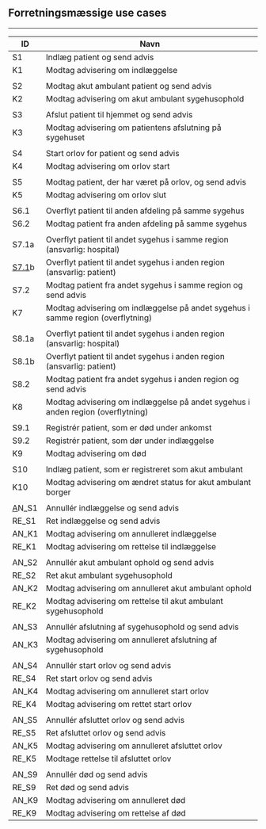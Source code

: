 ## Forretningsmæssige use cases
----------------------------

| **ID**                         | **Navn**                                                                        |
|--------------------------------|---------------------------------------------------------------------------------|
| S1                             | Indlæg patient og send advis                                                    |
| K1                             | Modtag advisering om indlæggelse                                                |
|                                |                                                                                 |
| S2                             | Modtag akut ambulant patient og send advis                                      |
| K2                             | Modtag advisering om akut ambulant sygehusophold                                |
|                                |                                                                                 |
| S3                             | Afslut patient til hjemmet og send advis                                        |
| K3                             | Modtag advisering om patientens afslutning på sygehuset                         |
|                                |                                                                                 |
| S4                             | Start orlov for patient og send advis                                           |
| K4                             | Modtag advisering om orlov start                                                |
|                                |                                                                                 |
| S5                             | Modtag patient, der har været på orlov, og send advis                           |
| K5                             | Modtag advisering om orlov slut                                                 |
|                                |                                                                                 |
| S6.1                           | Overflyt patient til anden afdeling på samme sygehus                            |
| S6.2                           | Modtag patient fra anden afdeling på samme sygehus                              |
|                                |                                                                                 |
| S7.1a                          | Overflyt patient til andet sygehus i samme region (ansvarlig: hospital)         |
| [S7.1](#_Use_case_S7.2)b       | Overflyt patient til andet sygehus i anden region (ansvarlig: patient)          |
| S7.2                           | Modtag patient fra andet sygehus i samme region og send advis                   |
| K7                             | Modtag advisering om indlæggelse på andet sygehus i samme region (overflytning) |
|                                |                                                                                 |
| S8.1a                          | Overflyt patient til andet sygehus i anden region (ansvarlig: hospital)         |
| S8.1b                          | Overflyt patient til andet sygehus i anden region (ansvarlig: patient)          |
| S8.2                           | Modtag patient fra andet sygehus i anden region og send advis                   |
| K8                             | Modtag advisering om indlæggelse på andet sygehus i anden region (overflytning) |
|                                |                                                                                 |
| S9.1                           | Registrér patient, som er død under ankomst                                     |
| S9.2                           | Registrér patient, som dør under indlæggelse                                    |
| K9                             | Modtag advisering om død                                                        |
|                                |                                                                                 |
| S10                            | Indlæg patient, som er registreret som akut ambulant                            |
| K10                            | Modtag advisering om ændret status for akut ambulant borger                     |
|                                |                                                                                 |
| [A](#tekniske-use-cases-1)N_S1 | Annullér indlæggelse og send advis                                              |
| RE_S1                          | Ret indlæggelse og send advis                                                   |
| AN_K1                          | Modtag advisering om annulleret indlæggelse                                     |
| RE_K1                          | Modtag advisering om rettelse til indlæggelse                                   |
|                                |                                                                                 |
| AN_S2                          | Annullér akut ambulant ophold og send advis                                     |
| RE_S2                          | Ret akut ambulant sygehusophold                                                 |
| AN_K2                          | Modtag advisering om annulleret akut ambulant ophold                            |
| RE_K2                          | Modtag advisering om rettelse til akut ambulant sygehusophold                   |
|                                |                                                                                 |
| AN_S3                          | Annullér afslutning af sygehusophold og send advis                              |
| AN_K3                          | Modtag advisering om annulleret afslutning af sygehusophold                     |
|                                |                                                                                 |
| AN_S4                          | Annullér start orlov og send advis                                              |
| RE_S4                          | Ret start orlov og send advis                                                   |
| AN_K4                          | Modtag advisering om annulleret start orlov                                     |
| RE_K4                          | Modtag advisering om rettet start orlov                                         |
|                                |                                                                                 |
| AN_S5                          | Annullér afsluttet orlov og send advis                                          |
| RE_S5                          | Ret afsluttet orlov og send advis                                               |
| AN_K5                          | Modtag advisering om annulleret afsluttet orlov                                 |
| RE_K5                          | Modtage rettelse til afsluttet orlov                                            |
|                                |                                                                                 |
| AN_S9                          | Annullér død og send advis                                                      |
| RE_S9                          | Ret død og send advis                                                           |
| AN_K9                          | Modtag advisering om annulleret død                                             |
| RE_K9                          | Modtag advisering om rettelse af død                                            |
